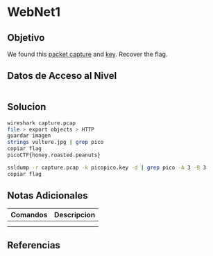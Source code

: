# WebNet1
## Objetivo
We found this [packet capture](https://jupiter.challenges.picoctf.org/static/fbf98e695555a2a48fe42c9a245de376/capture.pcap) and [key](https://jupiter.challenges.picoctf.org/static/fbf98e695555a2a48fe42c9a245de376/picopico.key). Recover the flag.
## Datos de Acceso al Nivel
```
```
## Solucion
```Bash
wireshark capture.pcap
file > export objects > HTTP
guardar imagen
strings vulture.jpg | grep pico
copiar flag
picoCTF{honey.roasted.peanuts}

ssldump -r capture.pcap -k picopico.key -d | grep pico -A 3 -B 3
copiar flag
```
## Notas Adicionales
|**Comandos**|**Descripcion**|
|--------|-------------|
|||
|||
## Referencias


